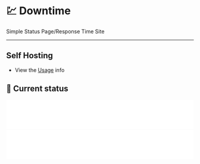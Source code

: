 # 💹 Downtime
Simple Status Page/Response Time Site

---

## Self Hosting
- View the [Usage](./USAGE.md) info

## 🚥 Current status

<!-- <downtime-status> -->
![Main Site](/status/diswidgets.org-443.svg)
![Beta Site](/status/beta.diswidgets.org-443.svg)
<!-- <downtime-status/> -->
